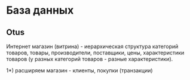 # База данных
## Otus
Интернет магазин (витрина) - иерархическая структура категорий товаров, товары, производители, поставщики, цены, характеристики товаров (у разных категорий товаров - разные характеристики).

1*) расширяем магазин - клиенты, покупки (транзакции)
